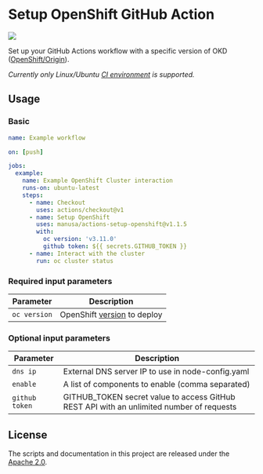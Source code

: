Setup OpenShift GitHub Action
===============================

[<img src="https://github.com/manusa/actions-setup-openshift/workflows/Main%20workflow/badge.svg" />](https://github.com/manusa/actions-setup-openshift/actions)

Set up your GitHub Actions workflow with a specific version of OKD ([OpenShift/Origin](https://github.com/openshift/origin)).

_Currently only Linux/Ubuntu
[CI environment](https://help.github.com/en/github/automating-your-workflow-with-github-actions/virtual-environments-for-github-actions)
is supported._

## Usage

### Basic

```yaml
name: Example workflow

on: [push]

jobs:
  example:
    name: Example OpenShift Cluster interaction
    runs-on: ubuntu-latest
    steps:
      - name: Checkout
        uses: actions/checkout@v1
      - name: Setup OpenShift
        uses: manusa/actions-setup-openshift@v1.1.5
        with:
          oc version: 'v3.11.0'
          github token: ${{ secrets.GITHUB_TOKEN }}
      - name: Interact with the cluster
        run: oc cluster status
```

### Required input parameters

| Parameter | Description |
| --------- | ----------- |
| `oc version` | OpenShift [version](https://github.com/openshift/origin/releases) to deploy |

### Optional input parameters

| Parameter | Description |
| --------- | ----------- |
| `dns ip`  | External DNS server IP to use in node-config.yaml |
| `enable`  | A list of components to enable (comma separated) |
| `github token` | GITHUB_TOKEN secret value to access GitHub REST API with an unlimited number of requests |
## License

The scripts and documentation in this project are released under the [Apache 2.0](./LICENSE).
